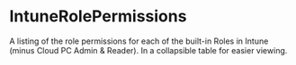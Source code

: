 # IntuneRolePermissions
A listing of the role permissions for each of the built-in Roles in Intune (minus Cloud PC Admin & Reader).  In a collapsible table for easier viewing.  
